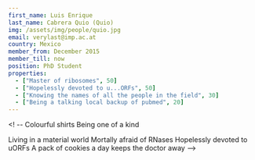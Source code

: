 ```yaml
---
first_name: Luis Enrique
last_name: Cabrera Quio (Quio)
img: /assets/img/people/quio.jpg
email: verylast@imp.ac.at
country: Mexico
member_from: December 2015
member_till: now
position: PhD Student
properties:
  - ["Master of ribosomes", 50]
  - ["Hopelessly devoted to u...ORFs", 50]
  - ["Knowing the names of all the people in the field", 30]
  - ["Being a talking local backup of pubmed", 20]
---
```

<! --
Colourful shirts
Being one of a kind

Living in a material world
Mortally afraid of RNases
Hopelessly devoted to uORFs
A pack of cookies a day keeps the doctor away
-->

